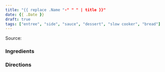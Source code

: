 ```yaml
---
title: "{{ replace .Name "-" " " | title }}"
date: {{ .Date }}
draft: true
tags: ["entree", "side", "sauce", "dessert", "slow cooker", "bread"]
---
```


Source: []()

### Ingredients

### Directions
